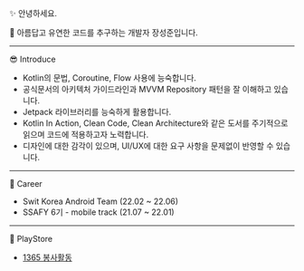 ✨ 안녕하세요. 

🌱 아름답고 유연한 코드를 추구하는 개발자 장성준입니다.

***

😎 Introduce

- Kotlin의 문법, Coroutine, Flow 사용에 능숙합니다.
- 공식문서의 아키텍처 가이드라인과 MVVM Repository 패턴을 잘 이해하고 있습니다.
- Jetpack 라이브러리를 능숙하게 활용합니다.
- Kotlin In Action, Clean Code, Clean Architecture와 같은 도서를 주기적으로 읽으며 코드에 적용하고자 노력합니다.
- 디자인에 대한 감각이 있으며, UI/UX에 대한 요구 사항을 문제없이 반영할 수 있습니다.

***

📝 Career

- Swit Korea Android Team (22.02 ~ 22.06)
- SSAFY 6기 - mobile track (21.07 ~ 22.01)

***

🎈 PlayStore 

 - [1365 봉사활동](https://play.google.com/store/apps/details?id=g6y116.volunteer)
